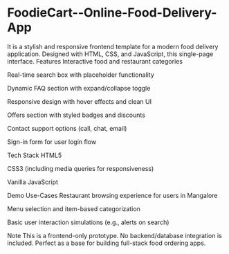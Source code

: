 # FoodieCart--Online-Food-Delivery-App
It is a stylish and responsive frontend template for a modern food delivery application. Designed with HTML, CSS, and JavaScript, this single-page interface.
 Features
 Interactive food and restaurant categories

 Real-time search box with placeholder functionality

 Dynamic FAQ section with expand/collapse toggle

 Responsive design with hover effects and clean UI

 Offers section with styled badges and discounts

 Contact support options (call, chat, email)

 Sign-in form for user login flow

Tech Stack
HTML5

CSS3 (including media queries for responsiveness)

Vanilla JavaScript

Demo Use-Cases
Restaurant browsing experience for users in Mangalore

Menu selection and item-based categorization

Basic user interaction simulations (e.g., alerts on search)

Note
This is a frontend-only prototype. No backend/database integration is included. Perfect as a base for building full-stack food ordering apps.
